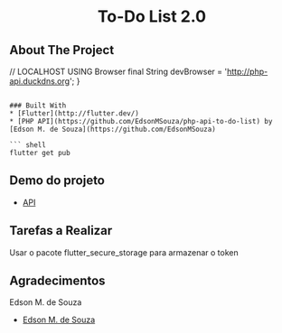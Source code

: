 <h1 align="center">To-Do List 2.0</h1>

## About The Project

  // LOCALHOST USING Browser
  final String devBrowser = 'http://php-api.duckdns.org';
}
```

### Built With
* [Flutter](http://flutter.dev/)
* [PHP API](https://github.com/EdsonMSouza/php-api-to-do-list) by [Edson M. de Souza](https://github.com/EdsonMSouza)

``` shell
flutter get pub
```

## Demo do projeto
* [API](http://php-api.duckdns.org/)

## Tarefas a Realizar
Usar o pacote flutter_secure_storage para armazenar o token

## Agradecimentos
Edson M. de Souza
* [Edson M. de Souza](https://github.com/EdsonMSouza)

